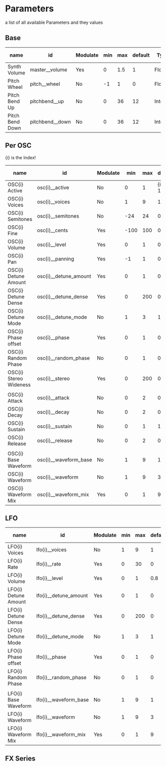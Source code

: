 # Parameters

a list of all available Parameters and they values

## Base

| name            | id              | Modulate | min | max | default | Type    | Internal ID |
|-----------------|-----------------|----------|-----|-----|---------|---------|-------------|
| Synth Volume    | master__volume  | Yes      | 0   | 1.5 | 1       | Float   | 0           |
| Pitch Wheel     | pitch__wheel    | No       | -1  | 1   | 0       | Float   | 1           |
| Pitch Bend Up   | pitchbend__up   | No       | 0   | 36  | 12      | Integer | 2           |
| Pitch Bend Down | pitchbend__down | No       | 0   | 36  | 12      | Integer | 3           |
 
## Per OSC
{i} is the Index!

| name                   | id                    | Modulate | min  | max  | default  | Type    | Internal ID |
|------------------------|-----------------------|----------|------|------|----------|---------|-------------|
| OSC{i} Active          | osc{i}__active        | No       | 0    | 1    | {i} == 1 | Boolean | 0           |
| OSC{i} Voices          | osc{i}__voices        | No       | 1    | 9    | 1        | Integer | 1           |
| OSC{i} Semitones       | osc{i}__semitones     | No       | -24  | 24   | 0        | Integer | 2           |
| OSC{i} Fine            | osc{i}__cents         | Yes      | -100 | 100  | 0        | Integer | 3           |
| OSC{i} Volume          | osc{i}__level         | Yes      | 0    | 1    | 0.8      | Float   | 4           |
| OSC{i} Pan             | osc{i}__panning       | Yes      | -1   | 1    | 0        | Float   | 5           |
| OSC{i} Detune Amount   | osc{i}__detune_amount | Yes      | 0    | 1    | 0        | Float   | 6           |
| OSC{i} Detune Dense    | osc{i}__detune_dense  | Yes      | 0    | 200  | 0        | Float   | 7           |
| OSC{i} Detune Mode     | osc{i}__detune_mode   | No       | 1    | 3    | 1        | Integer | 8           |
| OSC{i} Phase offset    | osc{i}__phase         | Yes      | 0    | 1    | 0        | Float   | 9           |
| OSC{i} Random Phase    | osc{i}__random_phase  | No       | 0    | 1    | 0        | Boolean | 10          |
| OSC{i} Stereo Wideness | osc{i}__stereo        | Yes      | 0    | 200  | 0        | Float   | 11          |
|                        |                       |          |      |      |          |         |             |
| OSC{i} Attack          | osc{i}__attack        | No       | 0    | 2    | 0.01     | Float   | 12          |
| OSC{i} Decay           | osc{i}__decay         | No       | 0    | 2    | 0        | Float   | 13          |
| OSC{i} Sustain         | osc{i}__sustain       | No       | 0    | 1    | 1        | Float   | 14          |
| OSC{i} Release         | osc{i}__release       | No       | 0    | 2    | 0.01     | Float   | 15          |
|                        |                       |          |      |      |          |         |             |
| OSC{i} Base Waveform   | osc{i}__waveform_base | No       | 1    | 9    | 1        | Integer | 16          |
| OSC{i} Waveform        | osc{i}__waveform      | No       | 1    | 9    | 3        | Integer | 17          |
| OSC{i} Waveform Mix    | osc{i}__waveform_mix  | Yes      | 0    | 1    | 9        | Float   | 18          |

## LFO

| name                   | id                    | Modulate | min  | max  | default  | Type    | Internal ID |
|------------------------|-----------------------|----------|------|------|----------|---------|-------------|
| LFO{i} Voices          | lfo{i}__voices        | No       | 1    | 9    | 1        | Integer | 0           |
| LFO{i} Rate            | lfo{i}__rate          | Yes      | 0    | 30   | 0        | Float   | 1           |
| LFO{i} Volume          | lfo{i}__level         | Yes      | 0    | 1    | 0.8      | Float   | 2           |
| LFO{i} Detune Amount   | lfo{i}__detune_amount | Yes      | 0    | 1    | 0        | Float   | 3           |
| LFO{i} Detune Dense    | lfo{i}__detune_dense  | Yes      | 0    | 200  | 0        | Float   | 4           |
| LFO{i} Detune Mode     | lfo{i}__detune_mode   | No       | 1    | 3    | 1        | Integer | 5           |
| LFO{i} Phase offset    | lfo{i}__phase         | Yes      | 0    | 1    | 0        | Float   | 6           |
| LFO{i} Random Phase    | lfo{i}__random_phase  | No       | 0    | 1    | 0        | Boolean | 7           |
|                        |                       |          |      |      |          |         |             |
| LFO{i} Base Waveform   | lfo{i}__waveform_base | No       | 1    | 9    | 1        | Integer | 8           |
| LFO{i} Waveform        | lfo{i}__waveform      | No       | 1    | 9    | 3        | Integer | 9           |
| LFO{i} Waveform Mix    | lfo{i}__waveform_mix  | Yes      | 0    | 1    | 9        | Float   | 10          |

## FX Series
    